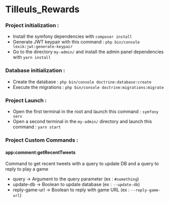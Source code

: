 # Tilleuls_Rewards

### Project initialization :
- Install the symfony dependencies with `composer install`
- Generate JWT keypair with this command : `php bin/console lexik:jwt:generate-keypair`
- Go to the directory `my-admin/` and install the admin panel dependencies with `yarn install`

### Database initialization :
- Create the database : `php bin/console doctrine:database:create`
- Execute the migrations : `php bin/console doctrine:migrations:migrate`

### Project Launch :
- Open the first terminal in the root and launch this command : `symfony serv`
- Open a second terminal in the `my-admin/` directory and launch this command : `yarn start`

### Project Custom Commands :
#### app:comment:getRecentTweets
Command to get recent tweets with a query to update DB and a query to reply to play a game
- query -> Argument to the query parameter (ex : `#something`)
- update-db -> Boolean to update database (ex : `--update-db`)
- reply-game-url -> Boolean to reply with game URL (ex : `--reply-game-url`)
